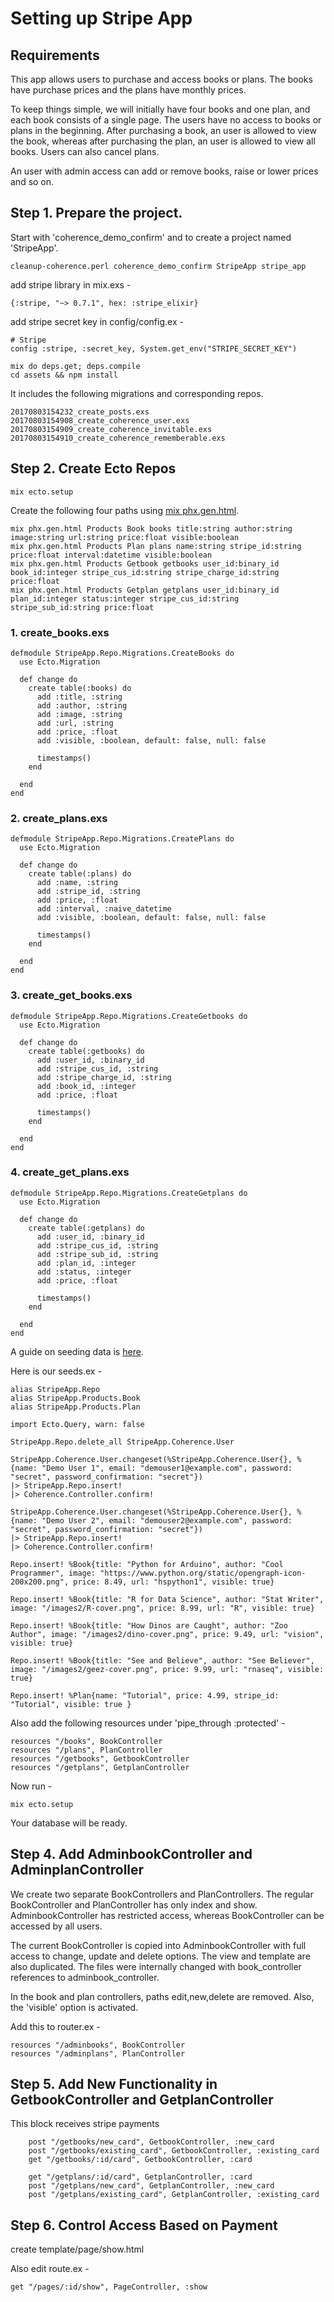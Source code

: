 # Setting up Stripe App

## Requirements

This app allows users to purchase and access books or plans.  The books have purchase prices 
and the plans have monthly prices.  

To keep things simple, we will initially have four books and one plan, and each book consists of 
a single page.  The users have no access to books or plans in the beginning. After purchasing a 
book, an user is allowed to view the book, whereas after purchasing the plan, an user is allowed 
to view all books. Users can also cancel plans.

An user with admin access can add or remove books, raise or lower prices and so on.


## Step 1.  Prepare the project.

Start with 'coherence_demo_confirm' and to create a project named 'StripeApp'.

~~~~~~~~~~
cleanup-coherence.perl coherence_demo_confirm StripeApp stripe_app
~~~~~~~~~~

add stripe library in mix.exs -

~~~~~~~~~~
{:stripe, "~> 0.7.1", hex: :stripe_elixir}
~~~~~~~~~~

add stripe secret key in config/config.ex -

~~~~~~~~~~
# Stripe
config :stripe, :secret_key, System.get_env("STRIPE_SECRET_KEY")
~~~~~~~~~~



~~~~~~~~~~
mix do deps.get; deps.compile
cd assets && npm install
~~~~~~~~~~

It includes the following migrations and corresponding repos.
~~~~~~~~~~
20170803154232_create_posts.exs
20170803154908_create_coherence_user.exs
20170803154909_create_coherence_invitable.exs
20170803154910_create_coherence_rememberable.exs
~~~~~~~~~~


## Step 2. Create Ecto Repos

~~~~~~~~~~
mix ecto.setup
~~~~~~~~~~

Create the following four paths using [mix phx.gen.html](https://hexdocs.pm/phoenix/Mix.Tasks.Phx.Gen.Html.html).

~~~~~~~~~~
mix phx.gen.html Products Book books title:string author:string image:string url:string price:float visible:boolean
mix phx.gen.html Products Plan plans name:string stripe_id:string price:float interval:datetime visible:boolean
mix phx.gen.html Products Getbook getbooks user_id:binary_id book_id:integer stripe_cus_id:string stripe_charge_id:string price:float
mix phx.gen.html Products Getplan getplans user_id:binary_id plan_id:integer status:integer stripe_cus_id:string stripe_sub_id:string price:float
~~~~~~~~~~


### 1. create_books.exs 

~~~~~~~~~~
defmodule StripeApp.Repo.Migrations.CreateBooks do
  use Ecto.Migration

  def change do
    create table(:books) do
      add :title, :string
      add :author, :string
      add :image, :string
      add :url, :string
      add :price, :float
      add :visible, :boolean, default: false, null: false

      timestamps()
    end

  end
end
~~~~~~~~~~


### 2. create_plans.exs 

~~~~~~~~~~
defmodule StripeApp.Repo.Migrations.CreatePlans do
  use Ecto.Migration

  def change do
    create table(:plans) do
      add :name, :string
      add :stripe_id, :string
      add :price, :float
      add :interval, :naive_datetime
      add :visible, :boolean, default: false, null: false

      timestamps()
    end

  end
end
~~~~~~~~~~


### 3. create_get_books.exs 

~~~~~~~~~~
defmodule StripeApp.Repo.Migrations.CreateGetbooks do
  use Ecto.Migration

  def change do
    create table(:getbooks) do
      add :user_id, :binary_id
      add :stripe_cus_id, :string
      add :stripe_charge_id, :string
      add :book_id, :integer
      add :price, :float

      timestamps()
    end

  end
end
~~~~~~~~~~

### 4. create_get_plans.exs 

~~~~~~~~~~
defmodule StripeApp.Repo.Migrations.CreateGetplans do
  use Ecto.Migration

  def change do
    create table(:getplans) do
      add :user_id, :binary_id
      add :stripe_cus_id, :string
      add :stripe_sub_id, :string
      add :plan_id, :integer
      add :status, :integer
      add :price, :float

      timestamps()
    end

  end
end
~~~~~~~~~~

A guide on seeding data is [here](http://phoenixframework.org/blog/seeding-data).

Here is our seeds.ex -

~~~~~~~~
alias StripeApp.Repo
alias StripeApp.Products.Book
alias StripeApp.Products.Plan

import Ecto.Query, warn: false

StripeApp.Repo.delete_all StripeApp.Coherence.User

StripeApp.Coherence.User.changeset(%StripeApp.Coherence.User{}, %{name: "Demo User 1", email: "demouser1@example.com", password: "secret", password_confirmation: "secret"})
|> StripeApp.Repo.insert!
|> Coherence.Controller.confirm!

StripeApp.Coherence.User.changeset(%StripeApp.Coherence.User{}, %{name: "Demo User 2", email: "demouser2@example.com", password: "secret", password_confirmation: "secret"})
|> StripeApp.Repo.insert!
|> Coherence.Controller.confirm!

Repo.insert! %Book{title: "Python for Arduino", author: "Cool Programmer", image: "https://www.python.org/static/opengraph-icon-200x200.png", price: 8.49, url: "hspython1", visible: true}

Repo.insert! %Book{title: "R for Data Science", author: "Stat Writer", image: "/images2/R-cover.png", price: 8.99, url: "R", visible: true}

Repo.insert! %Book{title: "How Dinos are Caught", author: "Zoo Author", image: "/images2/dino-cover.png", price: 9.49, url: "vision", visible: true}

Repo.insert! %Book{title: "See and Believe", author: "See Believer", image: "/images2/geez-cover.png", price: 9.99, url: "rnaseq", visible: true}

Repo.insert! %Plan{name: "Tutorial", price: 4.99, stripe_id: "Tutorial", visible: true }
~~~~~~~~


Also add the following resources under 'pipe_through :protected' -

~~~~~~~~~~
resources "/books", BookController
resources "/plans", PlanController
resources "/getbooks", GetbookController
resources "/getplans", GetplanController
~~~~~~~~~~


Now run -

~~~~~~~~~~
mix ecto.setup
~~~~~~~~~~

Your database will be ready.


## Step 4. Add AdminbookController and AdminplanController

We create two separate BookControllers and PlanControllers. The regular BookController and 
PlanController has only index and show. AdminbookController has restricted access, whereas 
BookController can be accessed by all users.

The current BookController is copied into AdminbookController with full access to change, 
update and delete options.  The view and template are also duplicated. The files were
internally changed with book_controller references to adminbook_controller.

In the book and plan controllers, paths edit,new,delete are removed. Also, the 'visible'
option is activated.

Add this to router.ex -

~~~~~~~~~~
resources "/adminbooks", BookController
resources "/adminplans", PlanController
~~~~~~~~~~

## Step 5. Add New Functionality in GetbookController and GetplanController

This block receives stripe payments

~~~~~~~
    post "/getbooks/new_card", GetbookController, :new_card
    post "/getbooks/existing_card", GetbookController, :existing_card
    get "/getbooks/:id/card", GetbookController, :card

    get "/getplans/:id/card", GetplanController, :card
    post "/getplans/new_card", GetplanController, :new_card
    post "/getplans/existing_card", GetplanController, :existing_card
~~~~~~~


## Step 6. Control Access Based on Payment


create template/page/show.html

Also edit route.ex -

~~~~~~~
get "/pages/:id/show", PageController, :show
~~~~~~~

